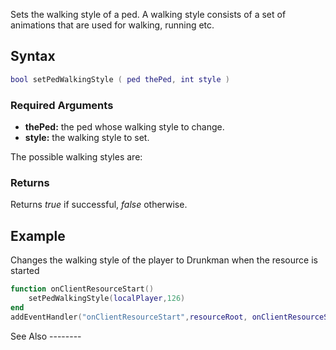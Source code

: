 Sets the walking style of a ped. A walking style consists of a set of animations that are used for walking, running etc.

Syntax
------

``` lua
bool setPedWalkingStyle ( ped thePed, int style )
```

### Required Arguments

-   **thePed:** the ped whose walking style to change.
-   **style:** the walking style to set.

The possible walking styles are:

### Returns

Returns *true* if successful, *false* otherwise.

Example
-------

<section name="Client example" class="client" show="true">
Changes the walking style of the player to Drunkman when the resource is started

``` lua
function onClientResourceStart()
    setPedWalkingStyle(localPlayer,126) 
end
addEventHandler("onClientResourceStart",resourceRoot, onClientResourceStart)
```

</section>
See Also
--------
